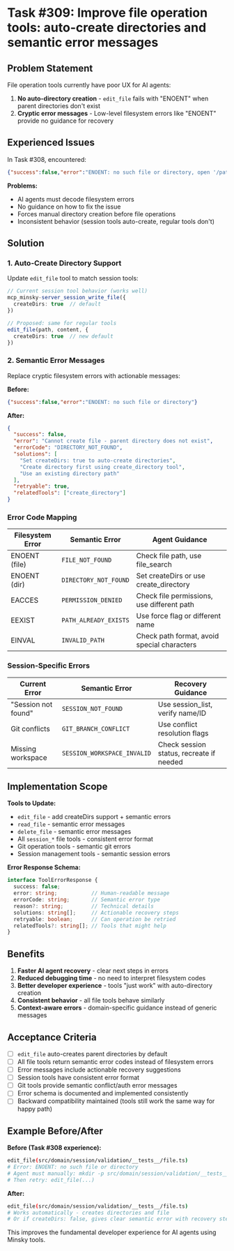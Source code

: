 # Task #309: Improve file operation tools: auto-create directories and semantic error messages

## Problem Statement

File operation tools currently have poor UX for AI agents:

1. **No auto-directory creation** - `edit_file` fails with "ENOENT" when parent directories don't exist
2. **Cryptic error messages** - Low-level filesystem errors like "ENOENT" provide no guidance for recovery

## Experienced Issues

In Task #308, encountered:
```json
{"success":false,"error":"ENOENT: no such file or directory, open '/path/file.ts'"}
```

**Problems:**
- AI agents must decode filesystem errors
- No guidance on how to fix the issue
- Forces manual directory creation before file operations
- Inconsistent behavior (session tools auto-create, regular tools don't)

## Solution

### 1. Auto-Create Directory Support

Update `edit_file` tool to match session tools:
```typescript
// Current session tool behavior (works well)
mcp_minsky-server_session_write_file({
  createDirs: true  // default
})

// Proposed: same for regular tools
edit_file(path, content, {
  createDirs: true  // new default
})
```

### 2. Semantic Error Messages

Replace cryptic filesystem errors with actionable messages:

**Before:**
```json
{"success":false,"error":"ENOENT: no such file or directory"}
```

**After:**
```json
{
  "success": false,
  "error": "Cannot create file - parent directory does not exist",
  "errorCode": "DIRECTORY_NOT_FOUND",
  "solutions": [
    "Set createDirs: true to auto-create directories",
    "Create directory first using create_directory tool",
    "Use an existing directory path"
  ],
  "retryable": true,
  "relatedTools": ["create_directory"]
}
```

### Error Code Mapping

| Filesystem Error | Semantic Error | Agent Guidance |
|------------------|----------------|----------------|
| ENOENT (file) | `FILE_NOT_FOUND` | Check file path, use file_search |
| ENOENT (dir) | `DIRECTORY_NOT_FOUND` | Set createDirs or use create_directory |
| EACCES | `PERMISSION_DENIED` | Check file permissions, use different path |
| EEXIST | `PATH_ALREADY_EXISTS` | Use force flag or different name |
| EINVAL | `INVALID_PATH` | Check path format, avoid special characters |

### Session-Specific Errors

| Current Error | Semantic Error | Recovery Guidance |
|---------------|----------------|-------------------|
| "Session not found" | `SESSION_NOT_FOUND` | Use session_list, verify name/ID |
| Git conflicts | `GIT_BRANCH_CONFLICT` | Use conflict resolution flags |
| Missing workspace | `SESSION_WORKSPACE_INVALID` | Check session status, recreate if needed |

## Implementation Scope

**Tools to Update:**
- `edit_file` - add createDirs support + semantic errors
- `read_file` - semantic error messages
- `delete_file` - semantic error messages
- All `session_*` file tools - consistent error format
- Git operation tools - semantic git errors
- Session management tools - semantic session errors

**Error Response Schema:**
```typescript
interface ToolErrorResponse {
  success: false;
  error: string;           // Human-readable message
  errorCode: string;       // Semantic error type
  reason?: string;         // Technical details
  solutions: string[];     // Actionable recovery steps
  retryable: boolean;      // Can operation be retried
  relatedTools?: string[]; // Tools that might help
}
```

## Benefits

1. **Faster AI agent recovery** - clear next steps in errors
2. **Reduced debugging time** - no need to interpret filesystem codes
3. **Better developer experience** - tools "just work" with auto-directory creation
4. **Consistent behavior** - all file tools behave similarly
5. **Context-aware errors** - domain-specific guidance instead of generic messages

## Acceptance Criteria

- [ ] `edit_file` auto-creates parent directories by default
- [ ] All file tools return semantic error codes instead of filesystem errors
- [ ] Error messages include actionable recovery suggestions
- [ ] Session tools have consistent error format
- [ ] Git tools provide semantic conflict/auth error messages
- [ ] Error schema is documented and implemented consistently
- [ ] Backward compatibility maintained (tools still work the same way for happy path)

## Example Before/After

**Before (Task #308 experience):**
```bash
edit_file(src/domain/session/validation/__tests__/file.ts)
# Error: ENOENT: no such file or directory
# Agent must manually: mkdir -p src/domain/session/validation/__tests__
# Then retry: edit_file(...)
```

**After:**
```bash
edit_file(src/domain/session/validation/__tests__/file.ts)
# Works automatically - creates directories and file
# Or if createDirs: false, gives clear semantic error with recovery steps
```

This improves the fundamental developer experience for AI agents using Minsky tools.
